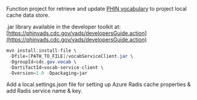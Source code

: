 Function project for retrieve and update [PHIN vocabulary](https://phinvads.cdc.gov/vads/searchVocab.action) to project local cache data store.

.jar library available in the developer toolkit at: [https://phinvads.cdc.gov/vads/developersGuide.action](https://phinvads.cdc.gov/vads/developersGuide.action)

```java
mvn install:install-file \
 -Dfile=[PATH_TO_FILE]/vocabServiceClient.jar \
 -DgroupId=cdc.gov.vocab \
 -DartifactId=vocab-service-client \
 -Dversion=1.0 -Dpackaging=jar

```

Add a local.settings.json file for setting up Azure Radis cache properties & add Radis service name & key.
